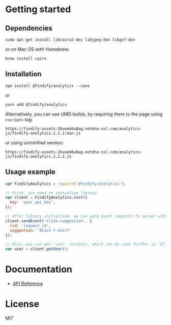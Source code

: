 # Getting started

## Dependencies

```
sudo apt-get install libcairo2-dev libjpeg-dev libgif-dev
```

or on Mac OS with Homebrew:

```
brew install cairo
```

## Installation
```
npm install @findify/analytics --save
```
or
```
yarn add @findify/analytics
```
Alternatively, you can use UMD builds, by requiring them to the page using `<script>` tag:
```
https://findify-assets-2bveeb6u8ag.netdna-ssl.com/analytics-js/findify-analytics.1.1.2.min.js
```
or using unminified version:
```
https://findify-assets-2bveeb6u8ag.netdna-ssl.com/analytics-js/findify-analytics.1.1.2.js
```

## Usage example
```javascript
var FindifyAnalytics = require('@findify/analytics');

// First, you need to initialize library:
var client = FindifyAnalytics.init({
  key: 'your_api_key',
});

// After library initialized, we can send event requests to server with `client` instance. Let's perform click-suggestion request:
client.sendEvent('click-suggestion', {
  rid: 'request_id',
  suggestion: 'Black t-shirt'
});

// Also, you can get `user` instance, which can be used further in `@findify/sdk` library:
var user = client.getUser();
```

# Documentation
- [API Reference](https://findify.readme.io/reference#analytics-js-introduction)

# License
MIT
